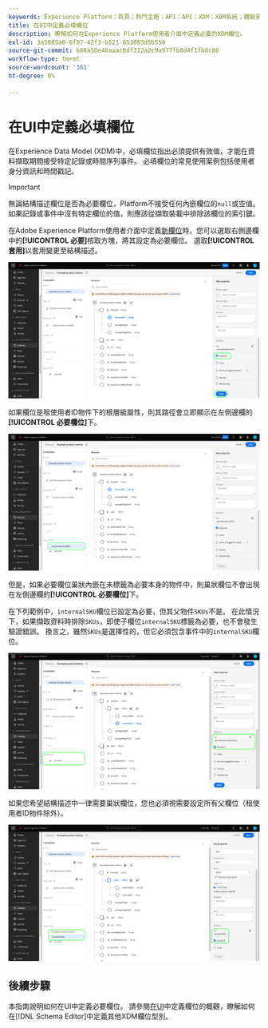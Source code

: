 ```yaml
---
keywords: Experience Platform；首頁；熱門主題；API；API；XDM；XDM系統；體驗資料模型；資料模型；ui；工作區；必要；欄位；
title: 在UI中定義必填欄位
description: 瞭解如何在Experience Platform使用者介面中定義必要的XDM欄位。
exl-id: 3a5885a0-6f07-42f3-b521-053083d5b556
source-git-commit: b66a50e40aaac8df312a2c9a977fb8d4f1fb0c80
workflow-type: tm+mt
source-wordcount: '361'
ht-degree: 0%

---
```


# 在UI中定義必填欄位

在Experience Data Model (XDM)中，必填欄位指出必須提供有效值，才能在資料擷取期間接受特定記錄或時間序列事件。 必填欄位的常見使用案例包括使用者身分資訊和時間戳記。

>[!IMPORTANT]
>
>無論結構描述欄位是否為必要欄位，Platform不接受任何內嵌欄位的`null`或空值。 如果記錄或事件中沒有特定欄位的值，則應該從擷取裝載中排除該欄位的索引鍵。

在Adobe Experience Platform使用者介面中定義[新欄位](./overview.md#define)時，您可以選取右側邊欄中的&#x200B;**[!UICONTROL 必要]**&#x200B;核取方塊，將其設定為必要欄位。 選取&#x200B;**[!UICONTROL 套用]**&#x200B;以套用變更至結構描述。

![必要的核取方塊](../../images/ui/fields/required/root.png)

如果欄位是租使用者ID物件下的根層級屬性，則其路徑會立即顯示在左側邊欄的&#x200B;**[!UICONTROL 必要欄位]**&#x200B;下。

![根級必要欄位](../../images/ui/fields/required/applied.png)

但是，如果必要欄位巢狀內嵌在未標籤為必要本身的物件中，則巢狀欄位不會出現在左側邊欄的&#x200B;**[!UICONTROL 必要欄位]**&#x200B;下。

在下列範例中，`internalSKU`欄位已設定為必要，但其父物件`SKUs`不是。 在此情況下，如果擷取資料時排除`SKUs`，即使子欄位`internalSKU`標籤為必要，也不會發生驗證錯誤。 換言之，雖然`SKUs`是選擇性的，但它必須包含事件中的`internalSKU`欄位。

![巢狀必要欄位](../../images/ui/fields/required/nested.png)

如果您希望結構描述中一律需要巢狀欄位，您也必須視需要設定所有父欄位（租使用者ID物件除外）。

![父項和子項必要欄位](../../images/ui/fields/required/parent-and-child.png)

## 後續步驟

本指南說明如何在UI中定義必要欄位。 請參閱[在UI](./overview.md#special)中定義欄位的概觀，瞭解如何在[!DNL Schema Editor]中定義其他XDM欄位型別。
